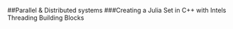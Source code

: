##Parallel & Distributed systems
###Creating a Julia Set in C++ with Intels Threading Building Blocks